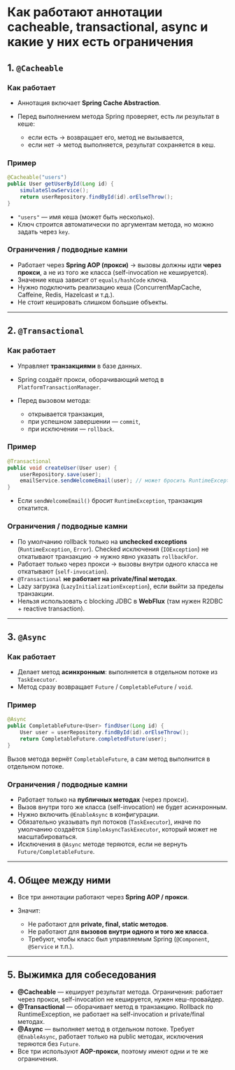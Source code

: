 # Как работают аннотации cacheable, transactional, async и какие у них есть ограничения

## 1. `@Cacheable`

### Как работает

* Аннотация включает **Spring Cache Abstraction**.
* Перед выполнением метода Spring проверяет, есть ли результат в кеше:

    * если есть → возвращает его, метод не вызывается,
    * если нет → метод выполняется, результат сохраняется в кеш.

### Пример

```java
@Cacheable("users")
public User getUserById(Long id) {
    simulateSlowService();
    return userRepository.findById(id).orElseThrow();
}
```

* `"users"` — имя кеша (может быть несколько).
* Ключ строится автоматически по аргументам метода, но можно задать через `key`.

### Ограничения / подводные камни

* Работает через **Spring AOP (прокси)** → вызовы должны идти **через прокси**, а не из того же класса (self-invocation не кешируется).
* Значение кеша зависит от `equals/hashCode` ключа.
* Нужно подключить реализацию кеша (ConcurrentMapCache, Caffeine, Redis, Hazelcast и т.д.).
* Не стоит кешировать слишком большие объекты.

---

## 2. `@Transactional`

### Как работает

* Управляет **транзакциями** в базе данных.
* Spring создаёт прокси, оборачивающий метод в `PlatformTransactionManager`.
* Перед вызовом метода:

    * открывается транзакция,
    * при успешном завершении — `commit`,
    * при исключении — `rollback`.

### Пример

```java
@Transactional
public void createUser(User user) {
    userRepository.save(user);
    emailService.sendWelcomeEmail(user); // может бросить RuntimeException
}
```

* Если `sendWelcomeEmail()` бросит `RuntimeException`, транзакция откатится.

### Ограничения / подводные камни

* По умолчанию rollback только на **unchecked exceptions** (`RuntimeException`, `Error`). Checked исключения (`IOException`) не откатывают транзакцию → нужно явно указать `rollbackFor`.
* Работает только через прокси → вызовы внутри одного класса не откатывают (`self-invocation`).
* `@Transactional` **не работает на private/final методах**.
* Lazy загрузка (`LazyInitializationException`), если выйти за пределы транзакции.
* Нельзя использовать с blocking JDBC в **WebFlux** (там нужен R2DBC + reactive transaction).

---

## 3. `@Async`

### Как работает

* Делает метод **асинхронным**: выполняется в отдельном потоке из `TaskExecutor`.
* Метод сразу возвращает `Future` / `CompletableFuture` / `void`.

### Пример

```java
@Async
public CompletableFuture<User> findUser(Long id) {
    User user = userRepository.findById(id).orElseThrow();
    return CompletableFuture.completedFuture(user);
}
```

Вызов метода вернёт `CompletableFuture`, а сам метод выполнится в отдельном потоке.

### Ограничения / подводные камни

* Работает только на **публичных методах** (через прокси).
* Вызов внутри того же класса (self-invocation) не будет асинхронным.
* Нужно включить `@EnableAsync` в конфигурации.
* Обязательно указывать пул потоков (`TaskExecutor`), иначе по умолчанию создаётся `SimpleAsyncTaskExecutor`, который может не масштабироваться.
* Исключения в `@Async` методе теряются, если не вернуть `Future/CompletableFuture`.

---

## 4. Общее между ними

* Все три аннотации работают через **Spring AOP / прокси**.
* Значит:

    * Не работают для **private, final, static методов**.
    * Не работают для **вызовов внутри одного и того же класса**.
    * Требуют, чтобы класс был управляемым Spring (`@Component`, `@Service` и т.п.).

---

## 5. Выжимка для собеседования

* **@Cacheable** — кеширует результат метода. Ограничения: работает через прокси, self-invocation не кешируется, нужен кеш-провайдер.
* **@Transactional** — оборачивает метод в транзакцию. Rollback по RuntimeException, не работает на self-invocation и private/final методах.
* **@Async** — выполняет метод в отдельном потоке. Требует `@EnableAsync`, работает только на public методах, исключения теряются без `Future`.
* Все три используют **AOP-прокси**, поэтому имеют одни и те же ограничения.
